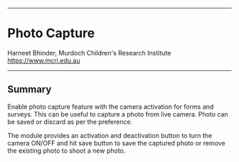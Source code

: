 ********************************************************************************
# Photo Capture
Harneet Bhinder, Murdoch Children's Research Institute https://www.mcri.edu.au

********************************************************************************
## Summary
Enable photo capture feature with the camera activation for forms and surveys. This can be useful to capture a photo from live camera. Photo can be saved or discard as per the preference. 

The module provides an activation and deactivation button to turn the camera ON/OFF and hit save button to save the captured photo or remove the existing photo to shoot a new photo.
